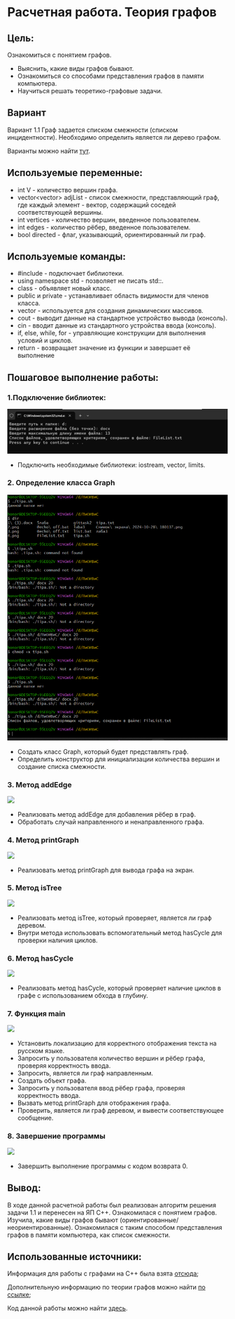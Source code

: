 # Расчетная работа. Теория графов
## Цель:
 Ознакомиться с понятием графов.
- Выяснить, какие виды графов бывают.
- Ознакомиться со способами представления графов в памяти компьютера.
- Научиться решать теоретико-графовые задачи. 

## Вариант
Вариант 1.1 Граф задается списком смежности (списком инцидентности). Необходимо определить является ли дерево графом.

Варианты можно найти [тут](https://drive.google.com/file/d/1-rSQZex8jW-2DlY2kko18gU1oUAtEGHl/view).

## Используемые переменные:
-  int V - количество вершин графа.
-  vector<vector<int>> adjList - список смежности, представляющий граф, где каждый элемент - вектор, содержащий соседей соответствующей вершины.
-  int vertices - количество вершин, введенное пользователем.
-  int edges - количество рёбер, введенное пользователем.
-  bool directed - флаг, указывающий, ориентированный ли граф.

## Используемые команды:
-  #include - подключает библиотеки.
-  using namespace std - позволяет не писать std::.
-  class - объявляет новый класс.
-  public и private - устанавливает область видимости для членов класса.
-  vector - используется для создания динамических массивов.
-  cout - выводит данные на стандартное устройство вывода (консоль).
-  cin - вводит данные из стандартного устройства ввода (консоль).
-  if, else, while, for - управляющие конструкции для выполнения условий и циклов.
-  return - возвращает значение из функции и завершает её выполнение


## Пошаговое выполнение работы:

### 1.Подключение библиотек:
![](./1.png)
   - Подключить необходимые библиотеки: iostream, vector, limits.


### 2. Определение класса Graph
![](./2.png)
   - Создать класс Graph, который будет представлять граф.
   - Определить конструктор для инициализации количества вершин и создание списка смежности.

### 3. Метод addEdge
![](./3.png)
   - Реализовать метод addEdge для добавления рёбер в граф.
   - Обработать случай направленного и ненаправленного графа.

### 4. Метод printGraph
![](./4.png)
   - Реализовать метод printGraph для вывода графа на экран.

### 5. Метод isTree
![](./5.png)
   - Реализовать метод isTree, который проверяет, является ли граф деревом.
   - Внутри метода использовать вспомогательный метод hasCycle для проверки наличия циклов.

### 6. Метод hasCycle
![](./6.png)
   - Реализовать метод hasCycle, который проверяет наличие циклов в графе с использованием обхода в глубину.

### 7. Функция main
![](./7.png)
   - Установить локализацию для корректного отображения текста на русском языке.
   - Запросить у пользователя количество вершин и рёбер графа, проверяя корректность ввода.
   - Запросить, является ли граф направленным.
   - Создать объект графа.
   - Запросить у пользователя ввод рёбер графа, проверяя корректность ввода.
   - Вызвать метод printGraph для отображения графа.
   - Проверить, является ли граф деревом, и вывести соответствующее сообщение.

### 8. Завершение программы
![](./8.png)
   - Завершить выполнение программы с кодом возврата 0.




## Вывод:

В ходе данной расчетной работы был реализован алгоритм решения задачи 1.1 и перенесен на ЯП C++.
Ознакомилася с понятием графов.
Изучила, какие виды графов бывают (ориентированные/неориентированные).
Ознакомилася с таким способом представления графов в памяти компьютера, как список смежности.


## Использованные источники:

Информация для работы с графами на C++ была взята [отсюда](https://brestprog.by/topics/);

Дополнительную информацию по теории графов можно найти [по ссылке](https://habr.com/ru/companies/otus/articles/568026/);

Код данной работы можно найти [здесь]().
